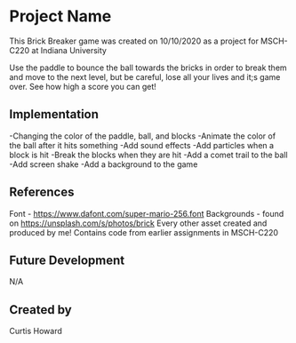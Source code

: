 # Project Name
This Brick Breaker game was created on 10/10/2020 as a project for MSCH-C220 at Indiana University

Use the paddle to bounce the ball towards the bricks in order to break them and move to the next level, but be careful, lose all your lives and it;s game over. See how high a score you can get!

## Implementation
-Changing the color of the paddle, ball, and blocks
-Animate the color of the ball after it hits something
-Add sound effects
-Add particles when a block is hit
-Break the blocks when they are hit
-Add a comet trail to the ball
-Add screen shake
-Add a background to the game

## References
Font - https://www.dafont.com/super-mario-256.font
Backgrounds - found on https://unsplash.com/s/photos/brick
Every other asset created and produced by me!
Contains code from earlier assignments in MSCH-C220

## Future Development
N/A

## Created by
Curtis Howard
